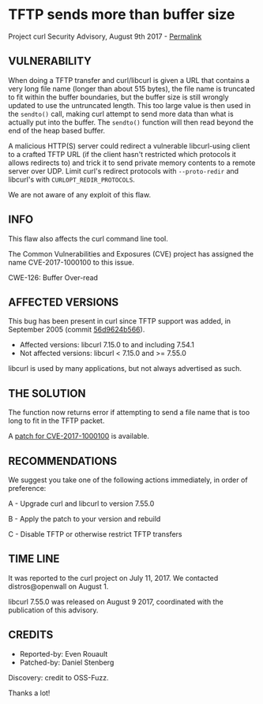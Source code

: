 TFTP sends more than buffer size
================================

Project curl Security Advisory, August 9th 2017 -
[Permalink](https://curl.se/docs/CVE-2017-1000100.html)

VULNERABILITY
-------------

When doing a TFTP transfer and curl/libcurl is given a URL that contains a
very long file name (longer than about 515 bytes), the file name is truncated
to fit within the buffer boundaries, but the buffer size is still wrongly
updated to use the untruncated length. This too large value is then used in
the `sendto()` call, making curl attempt to send more data than what is
actually put into the buffer. The `sendto()` function will then read beyond
the end of the heap based buffer.

A malicious HTTP(S) server could redirect a vulnerable libcurl-using client to
a crafted TFTP URL (if the client hasn't restricted which protocols it allows
redirects to) and trick it to send private memory contents to a remote server
over UDP. Limit curl's redirect protocols with `--proto-redir` and libcurl's
with `CURLOPT_REDIR_PROTOCOLS`.

We are not aware of any exploit of this flaw.

INFO
----

This flaw also affects the curl command line tool.

The Common Vulnerabilities and Exposures (CVE) project has assigned the name
CVE-2017-1000100 to this issue.

CWE-126: Buffer Over-read

AFFECTED VERSIONS
-----------------

This bug has been present in curl since TFTP support was added, in September
2005 (commit [56d9624b566](https://github.com/curl/curl/commit/56d9624b566)).

- Affected versions: libcurl 7.15.0 to and including 7.54.1
- Not affected versions: libcurl < 7.15.0 and >= 7.55.0

libcurl is used by many applications, but not always advertised as such.

THE SOLUTION
------------

The function now returns error if attempting to send a file name that is too
long to fit in the TFTP packet.

A [patch for CVE-2017-1000100](https://curl.se/CVE-2017-1000100.patch) is
available.

RECOMMENDATIONS
---------------

We suggest you take one of the following actions immediately, in order of
preference:

 A - Upgrade curl and libcurl to version 7.55.0

 B - Apply the patch to your version and rebuild

 C - Disable TFTP or otherwise restrict TFTP transfers

TIME LINE
---------

It was reported to the curl project on July 11, 2017. We contacted
distros@openwall on August 1.

libcurl 7.55.0 was released on August 9 2017, coordinated with the publication
of this advisory.

CREDITS
-------

- Reported-by: Even Rouault
- Patched-by: Daniel Stenberg

Discovery: credit to OSS-Fuzz.

Thanks a lot!
